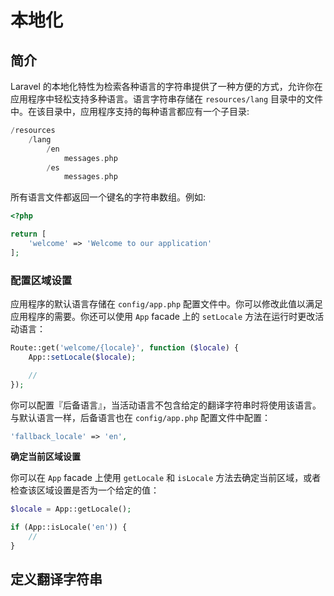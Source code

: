 # 本地化

## 简介

Laravel 的本地化特性为检索各种语言的字符串提供了一种方便的方式，允许你在应用程序中轻松支持多种语言。语言字符串存储在 `resources/lang` 目录中的文件中。在该目录中，应用程序支持的每种语言都应有一个子目录:

```php
/resources
    /lang
        /en
            messages.php
        /es
            messages.php
```

所有语言文件都返回一个键名的字符串数组。例如:

```php
<?php

return [
    'welcome' => 'Welcome to our application'
];
```

### 配置区域设置

应用程序的默认语言存储在 `config/app.php` 配置文件中。你可以修改此值以满足应用程序的需要。你还可以使用 `App` facade 上的 `setLocale` 方法在运行时更改活动语言：

```php
Route::get('welcome/{locale}', function ($locale) {
    App::setLocale($locale);

    //
});
```

你可以配置『后备语言』，当活动语言不包含给定的翻译字符串时将使用该语言。与默认语言一样，后备语言也在 `config/app.php` 配置文件中配置：

```php
'fallback_locale' => 'en',
```

**确定当前区域设置**

你可以在 `App` facade 上使用 `getLocale` 和 `isLocale` 方法去确定当前区域，或者检查该区域设置是否为一个给定的值：

```php
$locale = App::getLocale();

if (App::isLocale('en')) {
    //
}
```

## 定义翻译字符串
